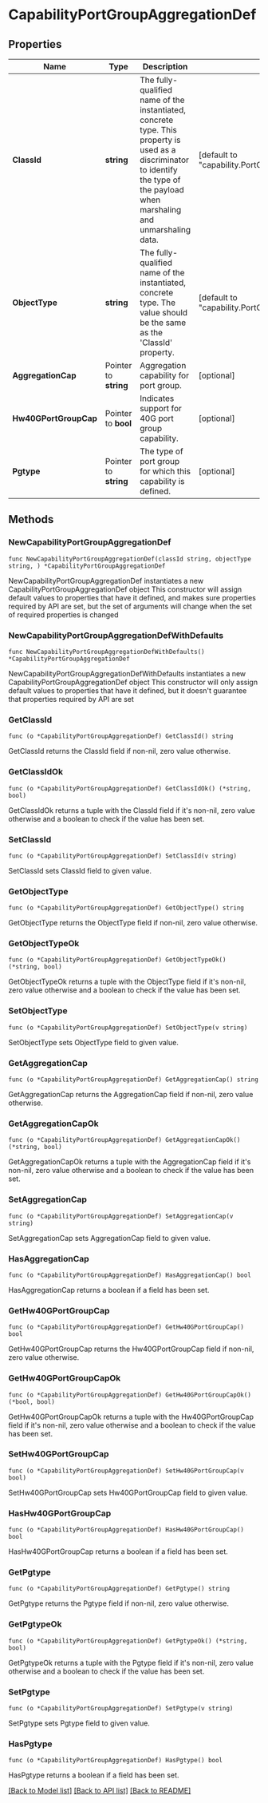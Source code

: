# CapabilityPortGroupAggregationDef

## Properties

Name | Type | Description | Notes
------------ | ------------- | ------------- | -------------
**ClassId** | **string** | The fully-qualified name of the instantiated, concrete type. This property is used as a discriminator to identify the type of the payload when marshaling and unmarshaling data. | [default to "capability.PortGroupAggregationDef"]
**ObjectType** | **string** | The fully-qualified name of the instantiated, concrete type. The value should be the same as the &#39;ClassId&#39; property. | [default to "capability.PortGroupAggregationDef"]
**AggregationCap** | Pointer to **string** | Aggregation capability for port group. | [optional] 
**Hw40GPortGroupCap** | Pointer to **bool** | Indicates support for 40G port group capability. | [optional] 
**Pgtype** | Pointer to **string** | The type of port group for which this capability is defined. | [optional] 

## Methods

### NewCapabilityPortGroupAggregationDef

`func NewCapabilityPortGroupAggregationDef(classId string, objectType string, ) *CapabilityPortGroupAggregationDef`

NewCapabilityPortGroupAggregationDef instantiates a new CapabilityPortGroupAggregationDef object
This constructor will assign default values to properties that have it defined,
and makes sure properties required by API are set, but the set of arguments
will change when the set of required properties is changed

### NewCapabilityPortGroupAggregationDefWithDefaults

`func NewCapabilityPortGroupAggregationDefWithDefaults() *CapabilityPortGroupAggregationDef`

NewCapabilityPortGroupAggregationDefWithDefaults instantiates a new CapabilityPortGroupAggregationDef object
This constructor will only assign default values to properties that have it defined,
but it doesn't guarantee that properties required by API are set

### GetClassId

`func (o *CapabilityPortGroupAggregationDef) GetClassId() string`

GetClassId returns the ClassId field if non-nil, zero value otherwise.

### GetClassIdOk

`func (o *CapabilityPortGroupAggregationDef) GetClassIdOk() (*string, bool)`

GetClassIdOk returns a tuple with the ClassId field if it's non-nil, zero value otherwise
and a boolean to check if the value has been set.

### SetClassId

`func (o *CapabilityPortGroupAggregationDef) SetClassId(v string)`

SetClassId sets ClassId field to given value.


### GetObjectType

`func (o *CapabilityPortGroupAggregationDef) GetObjectType() string`

GetObjectType returns the ObjectType field if non-nil, zero value otherwise.

### GetObjectTypeOk

`func (o *CapabilityPortGroupAggregationDef) GetObjectTypeOk() (*string, bool)`

GetObjectTypeOk returns a tuple with the ObjectType field if it's non-nil, zero value otherwise
and a boolean to check if the value has been set.

### SetObjectType

`func (o *CapabilityPortGroupAggregationDef) SetObjectType(v string)`

SetObjectType sets ObjectType field to given value.


### GetAggregationCap

`func (o *CapabilityPortGroupAggregationDef) GetAggregationCap() string`

GetAggregationCap returns the AggregationCap field if non-nil, zero value otherwise.

### GetAggregationCapOk

`func (o *CapabilityPortGroupAggregationDef) GetAggregationCapOk() (*string, bool)`

GetAggregationCapOk returns a tuple with the AggregationCap field if it's non-nil, zero value otherwise
and a boolean to check if the value has been set.

### SetAggregationCap

`func (o *CapabilityPortGroupAggregationDef) SetAggregationCap(v string)`

SetAggregationCap sets AggregationCap field to given value.

### HasAggregationCap

`func (o *CapabilityPortGroupAggregationDef) HasAggregationCap() bool`

HasAggregationCap returns a boolean if a field has been set.

### GetHw40GPortGroupCap

`func (o *CapabilityPortGroupAggregationDef) GetHw40GPortGroupCap() bool`

GetHw40GPortGroupCap returns the Hw40GPortGroupCap field if non-nil, zero value otherwise.

### GetHw40GPortGroupCapOk

`func (o *CapabilityPortGroupAggregationDef) GetHw40GPortGroupCapOk() (*bool, bool)`

GetHw40GPortGroupCapOk returns a tuple with the Hw40GPortGroupCap field if it's non-nil, zero value otherwise
and a boolean to check if the value has been set.

### SetHw40GPortGroupCap

`func (o *CapabilityPortGroupAggregationDef) SetHw40GPortGroupCap(v bool)`

SetHw40GPortGroupCap sets Hw40GPortGroupCap field to given value.

### HasHw40GPortGroupCap

`func (o *CapabilityPortGroupAggregationDef) HasHw40GPortGroupCap() bool`

HasHw40GPortGroupCap returns a boolean if a field has been set.

### GetPgtype

`func (o *CapabilityPortGroupAggregationDef) GetPgtype() string`

GetPgtype returns the Pgtype field if non-nil, zero value otherwise.

### GetPgtypeOk

`func (o *CapabilityPortGroupAggregationDef) GetPgtypeOk() (*string, bool)`

GetPgtypeOk returns a tuple with the Pgtype field if it's non-nil, zero value otherwise
and a boolean to check if the value has been set.

### SetPgtype

`func (o *CapabilityPortGroupAggregationDef) SetPgtype(v string)`

SetPgtype sets Pgtype field to given value.

### HasPgtype

`func (o *CapabilityPortGroupAggregationDef) HasPgtype() bool`

HasPgtype returns a boolean if a field has been set.


[[Back to Model list]](../README.md#documentation-for-models) [[Back to API list]](../README.md#documentation-for-api-endpoints) [[Back to README]](../README.md)


